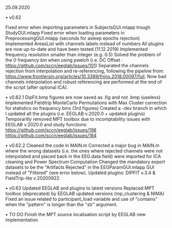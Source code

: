 ﻿25.09.2020

• v0.62

Fixed error when importing parameters in SubjectsGUI.mlapp trough StudyGUI.mlapp
Fixed error when loading parameters in PreprocessingGUI.mlapp (seconds for asleep epochs rejection)
Implemented AreasList with channels labels instead of numbers
All plugins are now up-to-date and have been tested (11.12.2019)
Implemented frequency resolution smaller than integer (e.g. 0.5)
Solved the problem of the 0 frequency bin when using pwelch (i.e. DC Offset : https://github.com/sccn/eeglab/issues/101)
Separated the channels rejection from interpolation and re-referencing, following the pipeline from: https://www.frontiersin.org/articles/10.3389/fnins.2018.00097/full. Now bad channels interpolation and robust referencing are performed at the end of the script (after optional ICA).

• v0.62.1
DipFit.bmp figures are now saved as .fig and not .bmp (useless)
Implemented Fieldtrip MonteCarlo Permutations with Max Cluster correction for statistics on frequency bins (3rd figures)
Created a -dev branch in which I updated all the plugins (i.e. EEGLAB v.2020.0 + updated plugins)
Temporarilly removed MPT toolbox due to incomptability issues with EEGLAB v.2020.0 and study functions:
https://github.com/sccn/eeglab/issues/198
https://github.com/sccn/eeglab/issues/184

• v0.62.2
Cleaned the code in MAIN.m
Corrected a major bug in MAIN.m where the wrong datasets (i.e. the ones where rejected channels were not interpolated and placed back in the EEG.data field) were imported for ICA cleaning and Power Spectrum Computation
Changed the mandatory export datasets to be the "Artifacts Rejected" in the EEGParamGUI.mlapp GUI instead of "Filtered" (see error below).
Updated plugins: DIPFIT v.3.4 & FieldTrip-lite v.20200922

• v0.63
Updated EEGLAB and plugins to latest versions
Replaced MPT toolbox (deprecated) by EEGLAB updated versions (mp_clustering & NIMA)
Fixed an issue related to participant_load variable and use of "contains" when the "pattern" is longer than the "str" argument.

• TO DO
Finish the MPT source localisation script by EEGLAB new implementation 